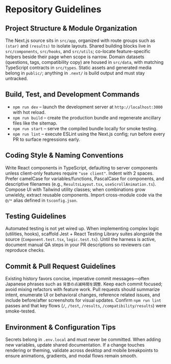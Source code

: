 # Repository Guidelines

## Project Structure & Module Organization
The Next.js source sits in `src/app`, organized with route groups such as `(star)` and `(results)` to isolate layouts. Shared building blocks live in `src/components`, `src/hooks`, and `src/utils`; co-locate feature-specific helpers beside their page when scope is narrow. Domain datasets (questions, tags, compatibility copy) are housed in `src/data`, with matching TypeScript contracts in `src/types`. Static assets and generated media belong in `public/`; anything in `.next/` is build output and must stay untracked.

## Build, Test, and Development Commands
- `npm run dev` – launch the development server at `http://localhost:3000` with hot reload.
- `npm run build` – create the production bundle and regenerate ancillary files like the sitemap.
- `npm run start` – serve the compiled bundle locally for smoke testing.
- `npm run lint` – execute ESLint using the Next.js config; run before every PR to surface regressions early.

## Coding Style & Naming Conventions
Write React components in TypeScript, defaulting to server components unless client-only features require `"use client"`. Indent with 2 spaces. Prefer camelCase for variables/functions, PascalCase for components, and descriptive filenames (e.g., `ResultsLayout.tsx`, `useScrollAnimation.ts`). Compose UI with Tailwind utility classes; when combinations grow unwieldy, extract reusable components. Import cross-module code via the `@/*` alias defined in `tsconfig.json`.

## Testing Guidelines
Automated testing is not yet wired up. When implementing complex logic (utilities, hooks), scaffold Jest + React Testing Library suites alongside the source (`Component.test.tsx`, `logic.test.ts`). Until the harness is active, document manual QA steps in your PR descriptions so reviewers can reproduce checks.

## Commit & Pull Request Guidelines
Existing history favors concise, imperative commit messages—often Japanese phrases such as `背景の点滅時間を調整`. Keep each commit focused; avoid mixing refactors with feature work. Pull requests should summarize intent, enumerate UI or behavioral changes, reference related issues, and include before/after screenshots for visual updates. Confirm `npm run lint` passes and that key flows (`/`, `/test`, `/results`, `/compatibility/results`) were smoke-tested.

## Environment & Configuration Tips
Secrets belong in `.env.local` and must never be committed. When adding new variables, update shared documentation. If a change touches rendering or theming, validate across desktop and mobile breakpoints to ensure animations, gradients, and modal flows remain smooth.
